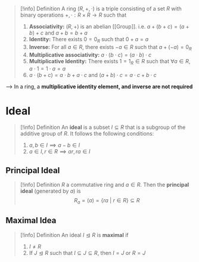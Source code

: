 >[!info] Definition
>A ring $(R,+,\cdot)$ is a triple consisting of a set $R$ with binary operations $+,\cdot: R \times R \to R$  such that
>1. **Associativity:**   $(R, +)$ is an abelian [[Group]]. i.e. $a + (b + c) = (a + b) + c$   and   $a + b = b + a$ 
>2.  **Identity:**  There exists $0 = 0_R$ such that $0 + a = a$
>3. **Inverse:**  For all $a \in R$, there exists $-a\in R$  such that  $a + (-a) = 0_R$ 
>4. **Multiplicative associativity:**   $a \cdot (b \cdot c) = (a \cdot b) \cdot c$ 
>5. **Multiplicative Identity:**   There exists $1 = 1_{R}\in R$  such that $\forall a \in R$,   $a\cdot 1 = 1 \cdot a = a$
>6.   $a\cdot(b+c) = a\cdot b + a\cdot c$    and   $(a+b) \cdot c  = a \cdot c + b \cdot c$ 


--> In a ring, a **multiplicative identity element, and inverse are not required**

# Ideal

>[!info] Definition
>An **ideal** is a subset $I\subseteq R$ that is a subgroup of the additive group of $R$. It follows the following conditions:
>
>1. $a,b \in I\implies a-b \in I$
>2. $a\in I, r \in R \implies ar, ra \in I$

## Principal Ideal

>[!info] Definition
>$R$ a commutative ring and $a \in R$. Then the **principal ideal** (generated by $a$) is
>$$R_a = (a) = \{ra \:|\: r \in R\} \subseteq R$$


## Maximal Idea

>[!info] Definition
>An ideal $I \trianglelefteq R$ is **maximal** if 
>1. $I \neq R$
>2. If $J \trianglelefteq R$ such that $I \subseteq J \subseteq R$, then $I=J$ or $R = J$ 






 